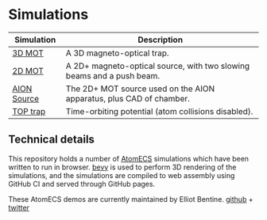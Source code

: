 
# Simulations

| Simulation        |  Description                         |
|-------------------|--------------------------------------|
| [3D MOT](https://teamatomecs.github.io/AtomECSDemos/3d_mot.html) | A 3D magneto-optical trap. |
| [2D MOT](https://teamatomecs.github.io/AtomECSDemos/2d_mot.html) | A 2D+ magneto-optical source, with two slowing beams and a push beam. |
| [AION Source](https://teamatomecs.github.io/AtomECSDemos/aion_source.html) | The 2D+ MOT source used on the AION apparatus, plus CAD of chamber. |
| [TOP trap](https://teamatomecs.github.io/AtomECSDemos/top_trap.html) | Time-orbiting potential (atom collisions disabled). |


## Technical details

This repository holds a number of [AtomECS](https://github.com/TeamAtomECS/AtomECS) simulations which have been written to run in browser.
[bevy](https://bevyengine.org/) is used to perform 3D rendering of the simulations, and the simulations are compiled to web assembly using GitHub CI and served through GitHub pages.

These AtomECS demos are currently maintained by Elliot Bentine.
[github](https://github.com/ElliotB256) + [twitter](https://twitter.com/drbentine)